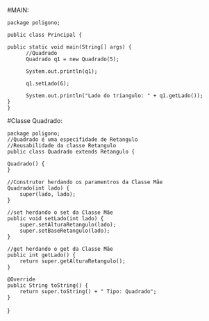 #MAIN:
    
    package poligono;

    public class Principal {

    public static void main(String[] args) {
          //Quadrado
          Quadrado q1 = new Quadrado(5);
          
          System.out.println(q1);
          
          q1.setLado(6);
          
          System.out.println("Lado do triangulo: " + q1.getLado());
    }
    }

#Classe Quadrado:
    
    package poligono;
    //Quadrado é uma especifidade de Retangulo
    //Reusabilidade da classe Retangulo
    public class Quadrado extends Retangulo {

    Quadrado() {
    }

    //Construtor herdando os paramentros da Classe Mãe
    Quadrado(int lado) {
        super(lado, lado);
    }

    //set herdando o set da Classe Mãe
    public void setLado(int lado) {
        super.setAlturaRetangulo(lado);
        super.setBaseRetangulo(lado);
    }

    //get herdando o get da Classe Mãe
    public int getLado() {
        return super.getAlturaRetangulo();
    }

    @Override
    public String toString() {
        return super.toString() + " Tipo: Quadrado";
    }  
}
```
